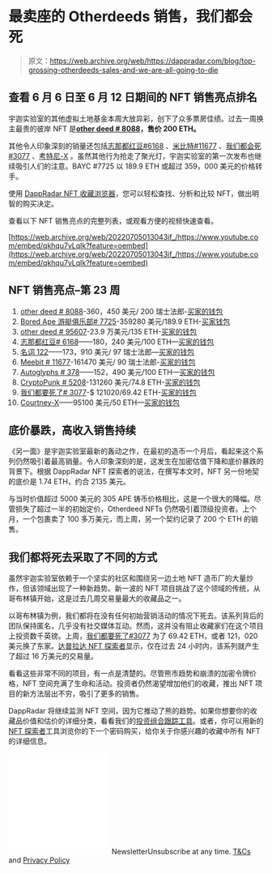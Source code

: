 # 最卖座的 Otherdeeds 销售，我们都会死

> 原文：<https://web.archive.org/web/https://dappradar.com/blog/top-grossing-otherdeeds-sales-and-we-are-all-going-to-die>

## 查看 6 月 6 日至 6 月 12 日期间的 NFT 销售亮点排名

宇迦实验室的其他虚拟土地基金本周大放异彩，创下了众多票房佳绩。过去一周换主最贵的彼岸 NFT 是[**other deed # 8088**](https://web.archive.org/web/20220705013043/https://dappradar.com/hub/assets/eth/0x34d85c9cdeb23fa97cb08333b511ac86e1c4e258/8088)**，售价 200 ETH。**

其他令人印象深刻的销量还包括[志那都红豆#6168](https://web.archive.org/web/20220705013043/https://dappradar.com/hub/assets/eth/0xed5af388653567af2f388e6224dc7c4b3241c544/6168) 、[米比特#11677](https://web.archive.org/web/20220705013043/https://dappradar.com/hub/assets/eth/0x7bd29408f11d2bfc23c34f18275bbf23bb716bc7/11677) 、[我们都会死#3077](https://web.archive.org/web/20220705013043/https://dappradar.com/hub/assets/eth/0x659a4bdaaacc62d2bd9cb18225d9c89b5b697a5a/3077) 、[考特尼-X](https://web.archive.org/web/20220705013043/https://dappradar.com/hub/assets/eth/0xfb10b1717c92e9cc2d634080c3c337808408d9e1/50) 。虽然其他行为抢走了聚光灯，宇迦实验室的第一次发布也继续吸引人们的注意。BAYC #7725 以 189.9 ETH 或超过 359，000 美元的价格转手。

使用 [DappRadar NFT 收藏浏览器](https://web.archive.org/web/20220705013043/https://dappradar.com/hub/nft-explorer)，您可以轻松查找、分析和比较 NFT，做出明智的购买决定。

查看以下 NFT 销售亮点的完整列表，或观看方便的视频快速查看。

[https://web.archive.org/web/20220705013043if_/https://www.youtube.com/embed/qkhqu7vLqlk?feature=oembed](https://web.archive.org/web/20220705013043if_/https://www.youtube.com/embed/qkhqu7vLqlk?feature=oembed)

## NFT 销售亮点–第 23 周

1.  [other deed # 8088](https://web.archive.org/web/20220705013043/https://dappradar.com/hub/assets/eth/0x34d85c9cdeb23fa97cb08333b511ac86e1c4e258/8088)-360，450 美元/ 200 瑞士法郎-[买家的钱包](https://web.archive.org/web/20220705013043/https://dappradar.com/hub/wallet/eth/0x572d6f0628ef555061932f85687c9f8f85505ed1?utm_source=rankings&utm_medium=nft&utm_campaign=nft_sales)
2.  [Bored Ape 游艇俱乐部# 7725](https://web.archive.org/web/20220705013043/https://dappradar.com/hub/assets/eth/0xbc4ca0eda7647a8ab7c2061c2e118a18a936f13d/7725)-359280 美元/189.9 ETH-[买家钱包](https://web.archive.org/web/20220705013043/https://dappradar.com/hub/wallet/eth/0xbe2db6123bbfea9ab5954844ee519f9a82e6435f?utm_source=rankings&utm_medium=nft&utm_campaign=nft_sales)
3.  [other deed # 95607](https://web.archive.org/web/20220705013043/https://dappradar.com/hub/assets/eth/0x34d85c9cdeb23fa97cb08333b511ac86e1c4e258/95607)-23.9 万美元/135 ETH-[买家的钱包](https://web.archive.org/web/20220705013043/https://dappradar.com/hub/wallet/eth/0x7eb413211a9de1cd2fe8b8bb6055636c43f7d206?utm_source=rankings&utm_medium=nft&utm_campaign=nft_sales)
4.  [志那都红豆# 6168](https://web.archive.org/web/20220705013043/https://dappradar.com/hub/assets/eth/0xed5af388653567af2f388e6224dc7c4b3241c544/6168)——180，240 美元/100 ETH—[买家的钱包](https://web.archive.org/web/20220705013043/https://dappradar.com/hub/wallet/eth/0x102862e2621eb696805a07be3755cb6948db841b?utm_source=rankings&utm_medium=nft&utm_campaign=nft_sales)
5.  [名词 122](https://web.archive.org/web/20220705013043/https://dappradar.com/hub/assets/eth/0x9c8ff314c9bc7f6e59a9d9225fb22946427edc03/122)——173，910 美元/ 97 瑞士法郎—[买家的钱包](https://web.archive.org/web/20220705013043/https://dappradar.com/hub/wallet/eth/0x717541ecec745b1996a293a0e663f2aed2340f1a?utm_source=rankings&utm_medium=nft&utm_campaign=nft_sales)
6.  [Meebit # 11677](https://web.archive.org/web/20220705013043/https://dappradar.com/hub/assets/eth/0x7bd29408f11d2bfc23c34f18275bbf23bb716bc7/11677)-161470 美元/ 90 瑞士法郎-[买家的钱包](https://web.archive.org/web/20220705013043/https://dappradar.com/hub/wallet/eth/0xe83c750b2708320bb134796c555b80df39a3d97b?utm_source=rankings&utm_medium=nft&utm_campaign=nft_sales)
7.  [Autoglyphs # 378](https://web.archive.org/web/20220705013043/https://dappradar.com/hub/assets/eth/0xd4e4078ca3495de5b1d4db434bebc5a986197782/378)——152，490 美元/100 ETH—[买家的钱包](https://web.archive.org/web/20220705013043/https://dappradar.com/hub/wallet/eth/0xd6406c9838e1423d14a6dfc1bfd6a1c307608da3?utm_source=rankings&utm_medium=nft&utm_campaign=nft_sales)
8.  [CryptoPunk # 5208](https://web.archive.org/web/20220705013043/https://dappradar.com/hub/assets/eth/0xb47e3cd837ddf8e4c57f05d70ab865de6e193bbb/5208)-131260 美元/74.8 ETH-[买家的钱包](https://web.archive.org/web/20220705013043/https://dappradar.com/hub/wallet/eth/0xe48ab528f2b51fa68e22d57069cffafcd4aa2b6c?utm_source=rankings&utm_medium=nft&utm_campaign=nft_sales)
9.  [我们都要死了# 3077](https://web.archive.org/web/20220705013043/https://dappradar.com/hub/assets/eth/0x659a4bdaaacc62d2bd9cb18225d9c89b5b697a5a/3077)-$ 121020/69.42 ETH-[买家的钱包](https://web.archive.org/web/20220705013043/https://dappradar.com/hub/wallet/eth/0x650813ba759e0f30b4cdcdbb0fbe5ce58940fef9?utm_source=rankings&utm_medium=nft&utm_campaign=nft_sales)
10.  [Courtney-X](https://web.archive.org/web/20220705013043/https://dappradar.com/hub/assets/eth/0xfb10b1717c92e9cc2d634080c3c337808408d9e1/50)——95100 美元/50 ETH—[买家的钱包](https://web.archive.org/web/20220705013043/https://dappradar.com/hub/wallet/eth/0x0ecf382bab41a006fe5c9611a06cae9f57136642?utm_source=rankings&utm_medium=nft&utm_campaign=nft_sales)

## 底价暴跌，高收入销售持续

《另一面》是宇迦实验室最新的轰动之作，在最初的造币一个月后，看起来这个系列仍然吸引着最高销量。令人印象深刻的是，这发生在加密估值下降和底价暴跌的背景下。根据 DappRadar NFT 探索者的说法，在撰写本文时，NFT 另一份地契的底价是 1.74 ETH，约合 2135 美元。

与当时价值超过 5000 美元的 305 APE 铸币价格相比，这是一个很大的降幅。尽管损失了超过一半的初始定价，Otherdeed NFTs 仍然吸引着顶级投资者。上个月，一个包裹卖了 100 多万美元，而上周，另一个契约记录了 200 个 ETH 的销售。

## 我们都将死去采取了不同的方式

虽然宇迦实验室依赖于一个坚实的社区和围绕另一边土地 NFT 造币厂的大量炒作，但该领域出现了一种新趋势。新一波的 NFT 项目挑战了这个领域的传统，从哥布林镇开始，这是过去几周交易量最大的收藏品之一。

以哥布林镇为例，我们都将在没有任何初始营销活动的情况下死去。该系列背后的团队保持匿名，几乎没有社交媒体互动。然而，这并没有阻止收藏家们在这个项目上投资数千英镑。上周，[我们都要死了#3077](https://web.archive.org/web/20220705013043/https://dappradar.com/hub/assets/eth/0x659a4bdaaacc62d2bd9cb18225d9c89b5b697a5a/3077) 为了 69.42 ETH，或者 121，020 美元换了东家。[达普拉达 NFT 探索者](https://web.archive.org/web/20220705013043/https://dappradar.com/hub/nft-explorer/collection/we-are-all-going-to-die)显示，仅在过去 24 小时内，该系列就产生了超过 16 万美元的交易量。

看看这些非常不同的项目，有一点是清楚的。尽管熊市趋势和崩溃的加密令牌价格，NFT 空间充满了生命和活动。投资者仍然渴望增加他们的收藏，推出 NFT 项目的新方法层出不穷，吸引了更多的销售。

DappRadar 将继续监测 NFT 空间，因为它推动了熊的趋势。如果你想要你的收藏品价值和估价的详细分类，看看我们的[投资组合跟踪工具](https://web.archive.org/web/20220705013043/https://dappradar.com/hub/wallet/)。或者，你可以用新的 [NFT 探索者](https://web.archive.org/web/20220705013043/https://dappradar.com/hub/nft-explorer)工具浏览你的下一个密码购买，给你关于你感兴趣的收藏中所有 NFT 的详细信息。

![](img/6d5a4a2d609c56e1a5771717e54ba759.png) NewsletterUnsubscribe at any time. [T&Cs](https://web.archive.org/web/20220705013043/https://dappradar.com/terms) and [Privacy Policy](https://web.archive.org/web/20220705013043/https://dappradar.com/privacy-policy)